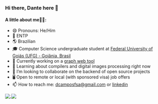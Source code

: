 ### Hi there, Dante here 👋

#### A little about me🙋‍♂️:
- 😄 Pronouns: He/Him
- 🎨 ENTP
- 🌎 Brazilian
- 🎓 Computer Science undergraduate student at [Federal University of Goiás (UFG) - Goiânia, Brasil](https://inf.ufg.br/p/30138-ciencia-da-computacao)
- 🔭 Currently working on a [graph web tool](https://github.com/braully/graph-problems-tool)
- 🌱 Learning about compilers and digital images processing right now
- 👯 I’m looking to collaborate on the backend of open source projects
- 🖥️ Open to remote or local (with sponsored visa) job offers
- 📫 How to reach me: dcamposfsa@gmail.com or [linkedin](https://www.linkedin.com/in/daniel-campos-151756184/)


<a href="https://github.com/anuraghazra/github-readme-stats">
  <img align="center" src="https://github-readme-stats.vercel.app/api?username=DanteCampos&show_icons=true&theme=synthwave&show_owner=true" />
</a>
<a href="https://github.com/anuraghazra/convoychat">
  <img align="center" src="https://github-readme-stats.vercel.app/api/top-langs/?username=DanteCampos&layout=compact&theme=synthwave&hide=Makefile" />
</a>
